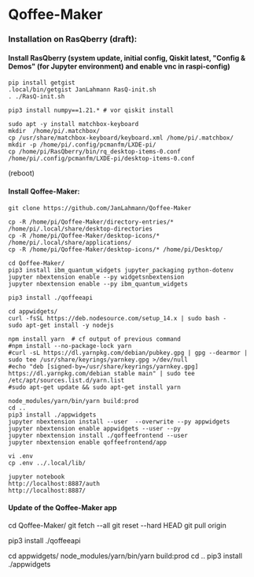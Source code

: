# Qoffee-Maker

### Installation on RasQberry (draft):
#### Install RasQberry (system update, initial config, Qiskit latest, "Config & Demos" (for Jupyter environment) and enable vnc in raspi-config)
```
pip install getgist
.local/bin/getgist JanLahmann RasQ-init.sh
. ./RasQ-init.sh

pip3 install numpy==1.21.* # vor qiskit install

sudo apt -y install matchbox-keyboard
mkdir  /home/pi/.matchbox/
cp /usr/share/matchbox-keyboard/keyboard.xml /home/pi/.matchbox/
mkdir -p /home/pi/.config/pcmanfm/LXDE-pi/
cp /home/pi/RasQberry/bin/rq_desktop-items-0.conf /home/pi/.config/pcmanfm/LXDE-pi/desktop-items-0.conf

```
(reboot)

#### Install Qoffee-Maker:
```
git clone https://github.com/JanLahmann/Qoffee-Maker

cp -R /home/pi/Qoffee-Maker/directory-entries/* /home/pi/.local/share/desktop-directories
cp -R /home/pi/Qoffee-Maker/desktop-icons/* /home/pi/.local/share/applications/
cp -R /home/pi/Qoffee-Maker/desktop-icons/* /home/pi/Desktop/

cd Qoffee-Maker/
pip3 install ibm_quantum_widgets jupyter_packaging python-dotenv
jupyter nbextension enable --py widgetsnbextension
jupyter nbextension enable --py ibm_quantum_widgets

pip3 install ./qoffeeapi

cd appwidgets/
curl -fsSL https://deb.nodesource.com/setup_14.x | sudo bash -
sudo apt-get install -y nodejs

npm install yarn  # cf output of previous command
#npm install --no-package-lock yarn
#curl -sL https://dl.yarnpkg.com/debian/pubkey.gpg | gpg --dearmor | sudo tee /usr/share/keyrings/yarnkey.gpg >/dev/null
#echo "deb [signed-by=/usr/share/keyrings/yarnkey.gpg] https://dl.yarnpkg.com/debian stable main" | sudo tee /etc/apt/sources.list.d/yarn.list
#sudo apt-get update && sudo apt-get install yarn

node_modules/yarn/bin/yarn build:prod
cd ..
pip3 install ./appwidgets
jupyter nbextension install --user  --overwrite --py appwidgets
jupyter nbextension enable appwidgets --user --py
jupyter nbextension install ./qoffeefrontend --user
jupyter nbextension enable qoffeefrontend/app

vi .env
cp .env ../.local/lib/

jupyter notebook
http://localhost:8887/auth
http://localhost:8887/
```


#### Update of the Qoffee-Maker app

cd Qoffee-Maker/
git fetch --all
git reset --hard HEAD
git pull origin

pip3 install ./qoffeeapi

cd appwidgets/
node_modules/yarn/bin/yarn build:prod
cd ..
pip3 install ./appwidgets
